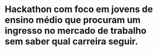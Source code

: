 # Hackathon com foco em jovens de ensino médio que procuram um ingresso no mercado de trabalho sem saber qual carreira seguir.
